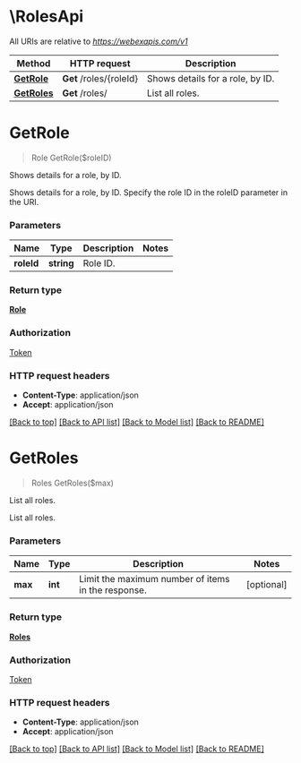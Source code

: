 # \RolesApi

All URIs are relative to *https://webexapis.com/v1*

Method | HTTP request | Description
------------- | ------------- | -------------
[**GetRole**](RolesApi.md#GetRole) | **Get** /roles/{roleId} | Shows details for a role, by ID.
[**GetRoles**](RolesApi.md#GetRoles) | **Get** /roles/ | List all roles.


# **GetRole**
> Role GetRole($roleID)

Shows details for a role, by ID.

Shows details for a role, by ID. Specify the role ID in the roleID parameter in the URI. 


### Parameters

Name | Type | Description  | Notes
------------- | ------------- | ------------- | -------------
 **roleId** | **string**| Role ID. | 

### Return type

[**Role**](Role.md)

### Authorization

[Token](../README.md#Token)

### HTTP request headers

 - **Content-Type**: application/json
 - **Accept**: application/json

[[Back to top]](#) [[Back to API list]](../README.md#documentation-for-api-endpoints) [[Back to Model list]](../README.md#documentation-for-models) [[Back to README]](../README.md)

# **GetRoles**
> Roles GetRoles($max)

List all roles.

List all roles.


### Parameters

Name | Type | Description  | Notes
------------- | ------------- | ------------- | -------------
 **max** | **int**| Limit the maximum number of items in the response. | [optional] 

### Return type

[**Roles**](Roles.md)

### Authorization

[Token](../README.md#Token)

### HTTP request headers

 - **Content-Type**: application/json
 - **Accept**: application/json

[[Back to top]](#) [[Back to API list]](../README.md#documentation-for-api-endpoints) [[Back to Model list]](../README.md#documentation-for-models) [[Back to README]](../README.md)

